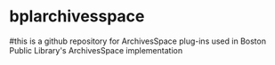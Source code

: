# bplarchivesspace
#this is a github repository for ArchivesSpace plug-ins used in Boston Public Library's ArchivesSpace implementation
